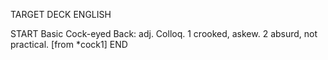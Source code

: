 TARGET DECK
ENGLISH

START
Basic
Cock-eyed
Back: adj. Colloq. 1 crooked, askew. 2 absurd, not practical. [from *cock1]
END
